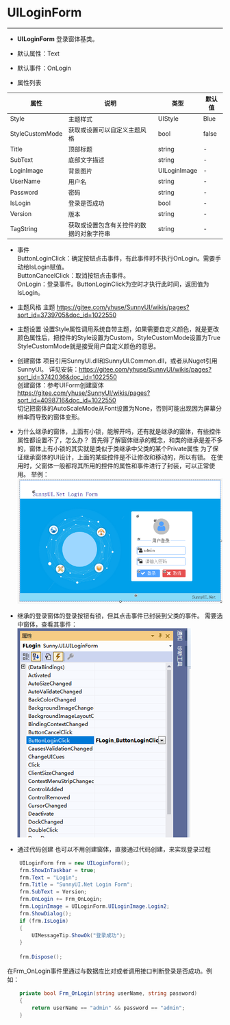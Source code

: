 # UILoginForm
---
-  **UILoginForm** 
登录窗体基类。

- 默认属性：Text
- 默认事件：OnLogin
- 属性列表

| 属性        | 说明     | 类型     |  默认值   |
|-----------|--------|--------|-------|
| Style | 主题样式  | UIStyle  |  Blue     |
| StyleCustomMode | 获取或设置可以自定义主题风格   | bool  | false |
| Title | 顶部标题  | string | -   | 
| SubText | 底部文字描述  | string | -    |
| LoginImage | 背景图片  | UILoginImage |  - |
| UserName | 用户名 | string |  -|
| Password | 密码 | string |  -|
| IsLogin | 登录是否成功| bool |  -|
| Version | 版本  | string  |  -     |
| TagString | 获取或设置包含有关控件的数据的对象字符串   | string | -   | 

- 事件  
  ButtonLoginClick：确定按钮点击事件，有此事件时不执行OnLogin。需要手动给IsLogin赋值。  
  ButtonCancelClick：取消按钮点击事件。  
  OnLogin：登录事件。ButtonLoginClick为空时才执行此时间，返回值为IsLogin。  

- 主题风格
  主题 https://gitee.com/yhuse/SunnyUI/wikis/pages?sort_id=3739705&doc_id=1022550<br/>

- 主题设置
  设置Style属性调用系统自带主题，如果需要自定义颜色，就是更改颜色属性后，把控件的Style设置为Custom，StyleCustomMode设置为True
  StyleCustomMode就是接受用户自定义颜色的意思。

- 创建窗体
  项目引用SunnyUI.dll和SunnyUI.Common.dll，或者从Nuget引用SunnyUI。
  详见安装：https://gitee.com/yhuse/SunnyUI/wikis/pages?sort_id=3742036&doc_id=1022550  
  创建窗体：参考UIForm创建窗体 https://gitee.com/yhuse/SunnyUI/wikis/pages?sort_id=4098716&doc_id=1022550  
  切记把窗体的AutoScaleMode从Font设置为None，否则可能出现因为屏幕分辨率而导致的窗体变形。

- 为什么继承的窗体，上面有小锁，能解开吗，还有就是继承的窗体，有些控件属性都设置不了，怎么办？
  首先得了解窗体继承的概念，和类的继承是差不多的，窗体上有小锁的其实就是类似于类继承中父类的某个Private属性
  为了保证继承窗体的UI设计，上面的某些控件是不让修改和移动的，所以有锁。
  在使用时，父窗体一般都将其所用的控件的属性和事件进行了封装，可以正常使用。
  举例：
    ![输入图片说明](./assets/011a9a81_416720.png)
  
- 继承的登录窗体的登录按钮有锁，但其点击事件已封装到父类的事件。
  需要选中窗体，查看其事件：
  ![输入图片说明](./assets/105850_f7800c4b_416720.png)
  
  
  
- 通过代码创建
  也可以不用创建窗体，直接通过代码创建，来实现登录过程
```c#
    UILoginForm frm = new UILoginForm();
    frm.ShowInTaskbar = true;
    frm.Text = "Login";
    frm.Title = "SunnyUI.Net Login Form";
    frm.SubText = Version;
    frm.OnLogin += Frm_OnLogin;
    frm.LoginImage = UILoginForm.UILoginImage.Login2;
    frm.ShowDialog();
    if (frm.IsLogin)
    {
        UIMessageTip.ShowOk("登录成功");
    }

    frm.Dispose();
```
  在Frm_OnLogin事件里通过与数据库比对或者调用接口判断登录是否成功。例如：  
```c#
    private bool Frm_OnLogin(string userName, string password)
    {
        return userName == "admin" && password == "admin";
    }
```
